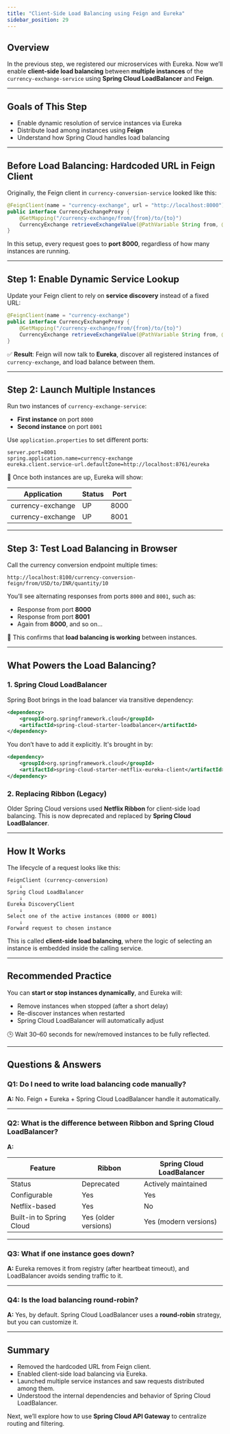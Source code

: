 ```yaml
---
title: "Client-Side Load Balancing using Feign and Eureka"
sidebar_position: 29
---
```


## Overview

In the previous step, we registered our microservices with Eureka. Now we’ll
enable **client-side load balancing** between **multiple instances** of the
`currency-exchange-service` using **Spring Cloud LoadBalancer** and **Feign**.

---

## Goals of This Step

- Enable dynamic resolution of service instances via Eureka
- Distribute load among instances using **Feign**
- Understand how Spring Cloud handles load balancing

---

## Before Load Balancing: Hardcoded URL in Feign Client

Originally, the Feign client in `currency-conversion-service` looked like this:

```java
@FeignClient(name = "currency-exchange", url = "http://localhost:8000")
public interface CurrencyExchangeProxy {
    @GetMapping("/currency-exchange/from/{from}/to/{to}")
    CurrencyExchange retrieveExchangeValue(@PathVariable String from, @PathVariable String to);
}
```

In this setup, every request goes to **port 8000**, regardless of how many
instances are running.

---

## Step 1: Enable Dynamic Service Lookup

Update your Feign client to rely on **service discovery** instead of a fixed
URL:

```java
@FeignClient(name = "currency-exchange")
public interface CurrencyExchangeProxy {
    @GetMapping("/currency-exchange/from/{from}/to/{to}")
    CurrencyExchange retrieveExchangeValue(@PathVariable String from, @PathVariable String to);
}
```

✅ **Result**: Feign will now talk to **Eureka**, discover all registered
instances of `currency-exchange`, and load balance between them.

---

## Step 2: Launch Multiple Instances

Run two instances of `currency-exchange-service`:

- **First instance** on port `8000`
- **Second instance** on port `8001`

Use `application.properties` to set different ports:

```properties
server.port=8001
spring.application.name=currency-exchange
eureka.client.service-url.defaultZone=http://localhost:8761/eureka
```

🚀 Once both instances are up, Eureka will show:

| Application       | Status | Port |
| ----------------- | ------ | ---- |
| currency-exchange | UP     | 8000 |
| currency-exchange | UP     | 8001 |

---

## Step 3: Test Load Balancing in Browser

Call the currency conversion endpoint multiple times:

```
http://localhost:8100/currency-conversion-feign/from/USD/to/INR/quantity/10
```

You’ll see alternating responses from ports `8000` and `8001`, such as:

- Response from port **8000**
- Response from port **8001**
- Again from **8000**, and so on...

🔁 This confirms that **load balancing is working** between instances.

---

## What Powers the Load Balancing?

### 1. Spring Cloud LoadBalancer

Spring Boot brings in the load balancer via transitive dependency:

```xml
<dependency>
    <groupId>org.springframework.cloud</groupId>
    <artifactId>spring-cloud-starter-loadbalancer</artifactId>
</dependency>
```

You don’t have to add it explicitly. It's brought in by:

```xml
<dependency>
    <groupId>org.springframework.cloud</groupId>
    <artifactId>spring-cloud-starter-netflix-eureka-client</artifactId>
</dependency>
```

### 2. Replacing Ribbon (Legacy)

Older Spring Cloud versions used **Netflix Ribbon** for client-side load
balancing. This is now deprecated and replaced by **Spring Cloud LoadBalancer**.

---

## How It Works

The lifecycle of a request looks like this:

```text
FeignClient (currency-conversion)
    ⇓
Spring Cloud LoadBalancer
    ⇓
Eureka DiscoveryClient
    ⇓
Select one of the active instances (8000 or 8001)
    ⇓
Forward request to chosen instance
```

This is called **client-side load balancing**, where the logic of selecting an
instance is embedded inside the calling service.

---

## Recommended Practice

You can **start or stop instances dynamically**, and Eureka will:

- Remove instances when stopped (after a short delay)
- Re-discover instances when restarted
- Spring Cloud LoadBalancer will automatically adjust

🕒 Wait 30–60 seconds for new/removed instances to be fully reflected.

---

## Questions & Answers

### Q1: Do I need to write load balancing code manually?

**A:** No. Feign + Eureka + Spring Cloud LoadBalancer handle it automatically.

---

### Q2: What is the difference between Ribbon and Spring Cloud LoadBalancer?

**A:**

| Feature                  | Ribbon               | Spring Cloud LoadBalancer |
| ------------------------ | -------------------- | ------------------------- |
| Status                   | Deprecated           | Actively maintained       |
| Configurable             | Yes                  | Yes                       |
| Netflix-based            | Yes                  | No                        |
| Built-in to Spring Cloud | Yes (older versions) | Yes (modern versions)     |

---

### Q3: What if one instance goes down?

**A:** Eureka removes it from registry (after heartbeat timeout), and
LoadBalancer avoids sending traffic to it.

---

### Q4: Is the load balancing round-robin?

**A:** Yes, by default. Spring Cloud LoadBalancer uses a **round-robin**
strategy, but you can customize it.

---

## Summary

- Removed the hardcoded URL from Feign client.
- Enabled client-side load balancing via Eureka.
- Launched multiple service instances and saw requests distributed among them.
- Understood the internal dependencies and behavior of Spring Cloud
  LoadBalancer.

Next, we’ll explore how to use **Spring Cloud API Gateway** to centralize
routing and filtering.
